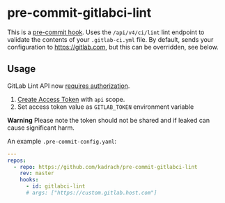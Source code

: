 # pre-commit-gitlabci-lint

This is a [pre-commit hook](https://pre-commit.com/). Uses the `/api/v4/ci/lint` lint endpoint to validate the contents of your `.gitlab-ci.yml` file. By default, sends your configuration to https://gitlab.com, but this can be overridden, see below.

## Usage

GitLab Lint API now [requires authorization](https://gitlab.com/gitlab-org/gitlab/-/issues/321290).
1. [Create Access Token](https://gitlab.com/-/profile/personal_access_tokens) with `api` scope.
2. Set access token value as `GITLAB_TOKEN` environment variable

**Warning** Please note the token should not be shared and if leaked can cause significant harm.

An example `.pre-commit-config.yaml`:

```yaml
---
repos:
  - repo: https://github.com/kadrach/pre-commit-gitlabci-lint
    rev: master
    hooks:
      - id: gitlabci-lint
      # args: ["https://custom.gitlab.host.com"]
```

